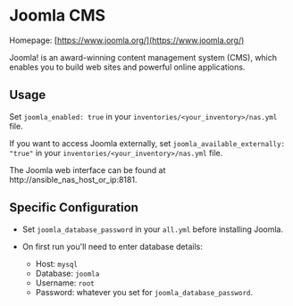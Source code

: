 # Joomla CMS

Homepage: [https://www.joomla.org/](https://www.joomla.org/)

Joomla! is an award-winning content management system (CMS), which enables you to build web sites and powerful online applications.

## Usage

Set `joomla_enabled: true` in your `inventories/<your_inventory>/nas.yml` file.

If you want to access Joomla externally, set `joomla_available_externally: "true"` in your `inventories/<your_inventory>/nas.yml` file.

The Joomla web interface can be found at http://ansible_nas_host_or_ip:8181.

## Specific Configuration

  - Set `joomla_database_password` in your `all.yml` before installing Joomla.

  - On first run you'll need to enter database details:
    - Host: `mysql`
    - Database: `joomla`
    - Username: `root`
    - Password: whatever you set for `joomla_database_password`.